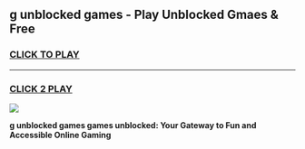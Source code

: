 
## g unblocked games - Play Unblocked Gmaes & Free
<h3>
<a href="https://premium.freeplayer.one?title=g_unblocked_games&ref=20F">CLICK TO PLAY</a></h3>
<hr>

<h3>
<a href="https://premium.freeplayer.one?title=g_unblocked_games&ref=20F">CLICK 2 PLAY</a>
  
</h3>

<a href="https://premium.freeplayer.one?title=g_unblocked_games&ref=20F/"><img src="https://clearcache.store/games.png"></a>


**g unblocked games games unblocked: Your Gateway to Fun and Accessible Online Gaming**
